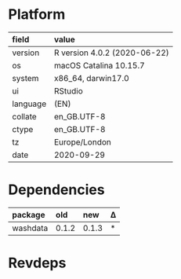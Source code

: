 # Platform

|field    |value                        |
|:--------|:----------------------------|
|version  |R version 4.0.2 (2020-06-22) |
|os       |macOS Catalina 10.15.7       |
|system   |x86_64, darwin17.0           |
|ui       |RStudio                      |
|language |(EN)                         |
|collate  |en_GB.UTF-8                  |
|ctype    |en_GB.UTF-8                  |
|tz       |Europe/London                |
|date     |2020-09-29                   |

# Dependencies

|package  |old   |new   |Δ  |
|:--------|:-----|:-----|:--|
|washdata |0.1.2 |0.1.3 |*  |

# Revdeps

